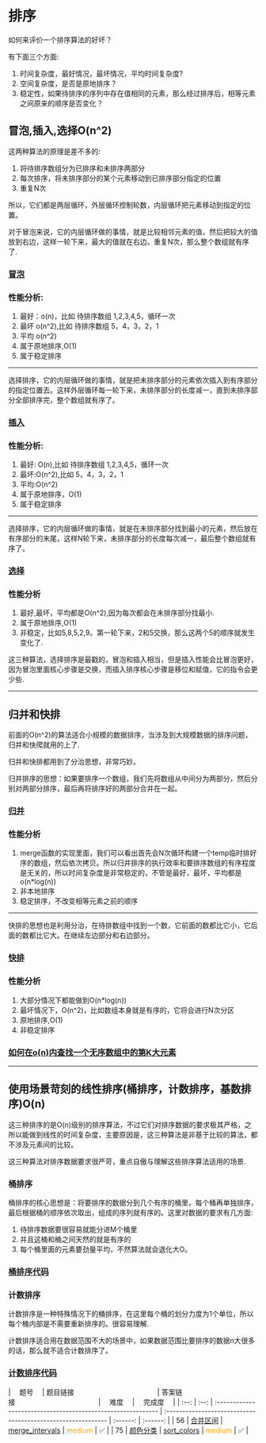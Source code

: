 # 排序

如何来评价一个排序算法的好坏？

有下面三个方面:

1. 时间复杂度，最好情况，最坏情况，平均时间复杂度?
2. 空间复杂度，是否是原地排序？
3. 稳定性，如果待排序的序列中存在值相同的元素，那么经过排序后，相等元素之间原来的顺序是否变化？



## 冒泡,插入,选择O(n^2)

这两种算法的原理是差不多的:


1. 将待排序数组分为已排序和未排序两部分
2. 每次排序，将未排序部分的某个元素移动到已排序部分指定的位置
3. 重复N次

所以，它们都是两层循环，外层循环控制轮数，内层循环把元素移动到指定的位置。

对于冒泡来说，它的内层循环做的事情，就是比较相邻元素的值，然后把较大的值放到右边，这样一轮下来，最大的值就在右边。重复N次，那么整个数组就有序了.


### [冒泡](./sort/bubbleSort.h)
### 性能分析:

 1. 最好：o(n)，比如 待排序数组 1,2,3,4,5，循环一次
 2. 最坏 o(n^2),比如 待排序数组 5，4，3，2，1
 3. 平均 o(n^2)
 4. 属于原地排序,O(1)
 5. 属于稳定排序

 

-----------------------

选择排序，它的内层循环做的事情，就是把未排序部分的元素依次插入到有序部分的指定位置去。这样外层循环每一轮下来，未排序部分的长度减一，直到未排序部分全部排序完，整个数组就有序了。


### [插入](./sort/insertSort.h)


### 性能分析:

1. 最好: O(n),比如 待排序数组 1,2,3,4,5，循环一次
2. 最坏:O(n^2),比如 5，4，3，2，1
3. 平均:O(n^2)
4. 属于原地排序，O(1)
5. 属于稳定排序


--------------------

选择排序，它的内层循环做的事情，就是在未排序部分找到最小的元素，然后放在有序部分的末尾，这样N轮下来，未排序部分的长度每次减一，最后整个数组就有序了。

### [选择](./sort/selectSort.h)


### 性能分析

1. 最好,最坏，平均都是O(n^2),因为每次都会在未排序部分找最小.
2. 属于原地排序,O(1)
3. 非稳定，比如5,8,5,2,9。第一轮下来，2和5交换，那么这两个5的顺序就发生变化了.


这三种算法，选择排序是最戳的，冒泡和插入相当，但是插入性能会比冒泡更好，因为冒泡里面核心步骤是交换，而插入排序核心步骤是移位和赋值，它的指令会更少些.


--------------------


## 归并和快排

前面的O(n^2)的算法适合小规模的数据排序，当涉及到大规模数据的排序问题，归并和快爬就用的上了.

归并和快排都用到了分治思想，非常巧妙。

归并排序的思想：如果要排序一个数组，我们先将数组从中间分为两部分，然后分别对两部分排序，最后再将排序好的两部分合并在一起。


### [归并](./sort/mergeSort.h)

### 性能分析

1.  merge函数的实现里面，我们可以看出首先会N次循环构建一个temp临时排好序的数组，然后依次拷贝。所以归并排序的执行效率和要排序数组的有序程度是无关的，所以时间复杂度是非常稳定的，不管是最好，最坏，平均都是o(n*log(n))
2. 非本地排序
3. 稳定排序，不改变相等元素之前的顺序


-------------------

快排的思想也是利用分治，在待排数组中找到一个数，它前面的数都比它小，它后面的数都比它大。在继续左边部分和右边部分。

### [快排](./sort/quickSort.h)


### 性能分析

1. 大部分情况下都能做到O(n*log(n))
2. 最坏情况下，O(n^2)，比如数组本身就是有序的，它将会进行N次分区
3. 原地排序,O(1)
4. 非稳定排序



### [如何在o(n)内查找一个无序数组中的第K大元素](./sort/kthSmallest.h)

-----------------------


## 使用场景苛刻的线性排序(桶排序，计数排序，基数排序)O(n)

这三种排序的是O(n)级别的排序算法，不过它们对排序数据的要求极其严格，之所以能做到线性的时间复杂度，主要原因是，这三种算法是非基于比较的算法，都不涉及元素间的比较。


这三种算法对排序数据要求很严苛，重点自傲与理解这些排序算法适用的场景.


### 桶排序

桶排序的核心思想是：将要排序的数据分到几个有序的桶里，每个桶再单独排序，最后根据桶的顺序依次取出，组成的序列就有序的。这里对数据的要求有几方面:

1. 待排序数据要很容易就能分进M个桶里
2. 并且这桶和桶之间天然的就是有序的
3. 每个桶里面的元素要劲量平均，不然算法就会退化大O。


### [桶排序代码](./sort/bucketSort.h)


### 计数排序

计数排序是一种特殊情况下的桶排序，在这里每个桶的划分力度为1个单位，所以每个桶内部是不需要重新排序的。很容易理解.

计数排序适合用在数据范围不大的场景中，如果数据范围比要排序的数据n大很多的话，那么就不适合计数排序了。

### [计数排序代码](./sort/countingSort.h)






| &emsp;题号&emsp; | 题目链接&emsp;&emsp;&emsp;&emsp;&emsp;&emsp;&emsp;&emsp;&emsp;&emsp;&emsp;&emsp;| 答案链接&emsp;&emsp;&emsp;&emsp;&emsp;&emsp;&emsp;&emsp;&emsp;&emsp;&emsp;&emsp;| &emsp;难度&emsp;  | &emsp;完成度&emsp;  |
| :--: | :--: | :----------------------------------------------------------- | :----------------------------------------------------------- | :------: | :------: |
|  56  | [合并区间](https://leetcode-cn.com/problems/merge-intervals/) | [merge_intervals](./sort/leetcode/merge_intervals.h) | <font color=orange> medium </font> | ✅ |
|  75  | [颜色分类](https://leetcode-cn.com/problems/sort-colors/) | [sort_colors](./sort/leetcode/sort_colors.h) | <font color=orange> medium </font> | ✅ |